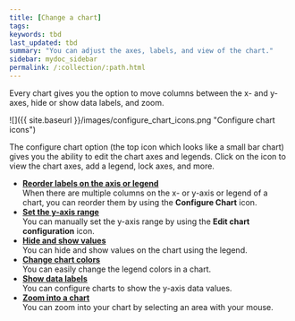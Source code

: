 ```yaml
---
title: [Change a chart]
tags:
keywords: tbd
last_updated: tbd
summary: "You can adjust the axes, labels, and view of the chart."
sidebar: mydoc_sidebar
permalink: /:collection/:path.html
---
```

Every chart gives you the option to move columns between the x- and y-axes, hide or show data labels, and zoom.

 ![]({{ site.baseurl }}/images/configure_chart_icons.png "Configure chart icons")

The configure chart option (the top icon which looks like a small bar chart) gives you the ability to edit the chart axes and legends. Click on the icon to view the chart axes, add a legend, lock axes, and more.

-   **[Reorder labels on the axis or legend](/end-user/end_user_search/reorder_values_on_the_x_axis.html)**  
When there are multiple columns on the x- or y-axis or legend of a chart, you can reorder them by using the **Configure Chart** icon.
-   **[Set the y-axis range](/end-user/end_user_search/set_the_y_axis_scale.html)**  
You can manually set the y-axis range by using the **Edit chart configuration** icon.
-   **[Hide and show values](/end-user/end_user_search/hide_and_show_values.html)**  
You can hide and show values on the chart using the legend.
-   **[Change chart colors](/end-user/end_user_search/change_chart_colors.html)**  
You can easily change the legend colors in a chart.
-   **[Show data labels](/end-user/end_user_search/show_data_labels.html)**  
You can configure charts to show the y-axis data values.
-   **[Zoom into a chart](/end-user/end_user_search/zoom_into_a_chart.html)**  
You can zoom into your chart by selecting an area with your mouse.
